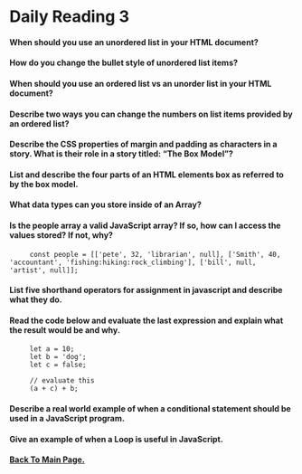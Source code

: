 # Daily Reading 3



#### When should you use an unordered list in your HTML document?

#### How do you change the bullet style of unordered list items?

#### When should you use an ordered list vs an unorder list in your HTML document?

#### Describe two ways you can change the numbers on list items provided by an ordered list?

#### Describe the CSS properties of margin and padding as characters in a story. What is their role in a story titled: “The Box Model”?

#### List and describe the four parts of an HTML elements box as referred to by the box model.

#### What data types can you store inside of an Array?

#### Is the people array a valid JavaScript array? If so, how can I access the values stored? If not, why?
```
     const people = [['pete', 32, 'librarian', null], ['Smith', 40, 'accountant', 'fishing:hiking:rock_climbing'], ['bill', null, 'artist', null]];
```
#### List five shorthand operators for assignment in javascript and describe what they do.

#### Read the code below and evaluate the last expression and explain what the result would be and why.
```
     let a = 10;
     let b = 'dog';
     let c = false;

     // evaluate this
     (a + c) + b;
```
#### Describe a real world example of when a conditional statement should be used in a JavaScript program.

#### Give an example of when a Loop is useful in JavaScript.













#### [Back To Main Page.](https://colorinvert.github.io/reading-notes/)